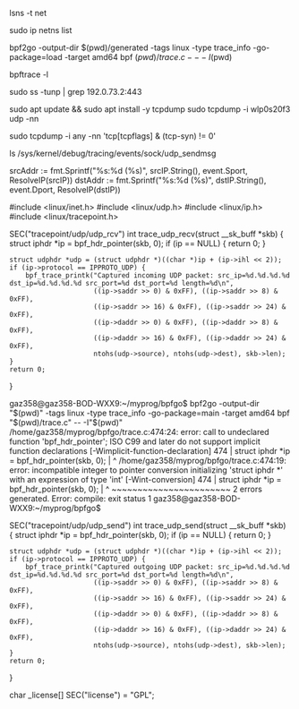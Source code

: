 lsns -t net


sudo ip netns list


bpf2go -output-dir $(pwd)/generated -tags linux -type trace_info -go-package=load -target amd64 bpf $(pwd)/trace.c -- -I$(pwd)

bpftrace -l

sudo ss -tunp | grep 192.0.73.2:443


sudo apt update && sudo apt install -y tcpdump
sudo tcpdump -i wlp0s20f3 udp -nn

sudo tcpdump -i any -nn 'tcp[tcpflags] & (tcp-syn) != 0'

ls /sys/kernel/debug/tracing/events/sock/udp_sendmsg


srcAddr := fmt.Sprintf("%s:%d (%s)", srcIP.String(), event.Sport, ResolveIP(srcIP))
dstAddr := fmt.Sprintf("%s:%d (%s)", dstIP.String(), event.Dport, ResolveIP(dstIP))


#include <linux/inet.h>
#include <linux/udp.h>
#include <linux/ip.h>
#include <linux/tracepoint.h>

SEC("tracepoint/udp/udp_rcv")
int trace_udp_recv(struct __sk_buff *skb) {
    struct iphdr *ip = bpf_hdr_pointer(skb, 0);
    if (ip == NULL) {
        return 0;
    }

    struct udphdr *udp = (struct udphdr *)((char *)ip + (ip->ihl << 2));
    if (ip->protocol == IPPROTO_UDP) {
        bpf_trace_printk("Captured incoming UDP packet: src_ip=%d.%d.%d.%d dst_ip=%d.%d.%d.%d src_port=%d dst_port=%d length=%d\n",
                         ((ip->saddr >> 0) & 0xFF), ((ip->saddr >> 8) & 0xFF),
                         ((ip->saddr >> 16) & 0xFF), ((ip->saddr >> 24) & 0xFF),
                         ((ip->daddr >> 0) & 0xFF), ((ip->daddr >> 8) & 0xFF),
                         ((ip->daddr >> 16) & 0xFF), ((ip->daddr >> 24) & 0xFF),
                         ntohs(udp->source), ntohs(udp->dest), skb->len);
    }
    return 0;
}


gaz358@gaz358-BOD-WXX9:~/myprog/bpfgo$ bpf2go -output-dir "$(pwd)" -tags linux -type trace_info -go-package=main -target amd64 bpf "$(pwd)/trace.c" -- -I"$(pwd)"
/home/gaz358/myprog/bpfgo/trace.c:474:24: error: call to undeclared function 'bpf_hdr_pointer'; ISO C99 and later do not support implicit function declarations [-Wimplicit-function-declaration]
  474 |     struct iphdr *ip = bpf_hdr_pointer(skb, 0);
      |                        ^
/home/gaz358/myprog/bpfgo/trace.c:474:19: error: incompatible integer to pointer conversion initializing 'struct iphdr *' with an expression of type 'int' [-Wint-conversion]
  474 |     struct iphdr *ip = bpf_hdr_pointer(skb, 0);
      |                   ^    ~~~~~~~~~~~~~~~~~~~~~~~
2 errors generated.
Error: compile: exit status 1
gaz358@gaz358-BOD-WXX9:~/myprog/bpfgo$ 

SEC("tracepoint/udp/udp_send")
int trace_udp_send(struct __sk_buff *skb) {
    struct iphdr *ip = bpf_hdr_pointer(skb, 0);
    if (ip == NULL) {
        return 0;
    }

    struct udphdr *udp = (struct udphdr *)((char *)ip + (ip->ihl << 2));
    if (ip->protocol == IPPROTO_UDP) {
        bpf_trace_printk("Captured outgoing UDP packet: src_ip=%d.%d.%d.%d dst_ip=%d.%d.%d.%d src_port=%d dst_port=%d length=%d\n",
                         ((ip->saddr >> 0) & 0xFF), ((ip->saddr >> 8) & 0xFF),
                         ((ip->saddr >> 16) & 0xFF), ((ip->saddr >> 24) & 0xFF),
                         ((ip->daddr >> 0) & 0xFF), ((ip->daddr >> 8) & 0xFF),
                         ((ip->daddr >> 16) & 0xFF), ((ip->daddr >> 24) & 0xFF),
                         ntohs(udp->source), ntohs(udp->dest), skb->len);
    }
    return 0;
}

char _license[] SEC("license") = "GPL";
